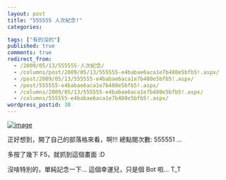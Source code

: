 ```yaml
---
layout: post
title: "555555 人次紀念!"
categories:

tags: ["有的沒的"]
published: true
comments: true
redirect_from:
  - /2009/05/13/555555-人次紀念/
  - /columns/post/2009/05/13/555555-e4babae6aca1e7b480e5bfb5!.aspx/
  - /post/2009/05/13/555555-e4babae6aca1e7b480e5bfb5!.aspx/
  - /post/555555-e4babae6aca1e7b480e5bfb5!.aspx/
  - /columns/2009/05/13/555555-e4babae6aca1e7b480e5bfb5!.aspx/
  - /columns/555555-e4babae6aca1e7b480e5bfb5!.aspx/
wordpress_postid: 38
---
```


[![image](/wp-content/be-files/WindowsLiveWriter/555555_DBB7/image_thumb.png)](/wp-content/be-files/WindowsLiveWriter/555555_DBB7/image_2.png)

正好想到，開了自己的部落格來看，啊!!! 總點閱次數: 555551 ...

多按了幾下 F5，就抓到這個畫面 :D

沒啥特別的，單純記念一下... 這個幸運兒，只是個 Bot 啦... T_T
